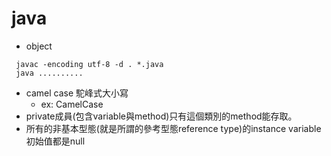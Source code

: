 java
======
- object
```
 javac -encoding utf-8 -d . *.java
 java ..........
```
 - camel case 駝峰式大小寫
     - ex: CamelCase
- private成員(包含variable與method)只有這個類別的method能存取。
- 所有的非基本型態(就是所謂的參考型態reference type)的instance variable初始值都是null